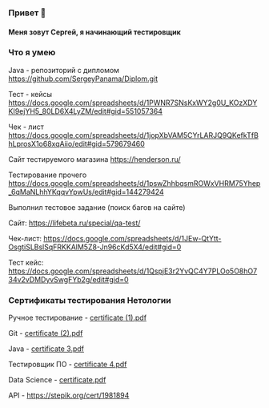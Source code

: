 ### Привет 👋

#### Меня зовут Сергей, я начинающий тестировщик

### Что я умею
Java - репозиторий с дипломом https://github.com/SergeyPanama/Diplom.git

Тест - кейсы https://docs.google.com/spreadsheets/d/1PWNR7SNsKxWY2g0U_KOzXDYKI9ejYH5_80LD6X4LyZM/edit#gid=551057364

Чек - лист https://docs.google.com/spreadsheets/d/1jopXbVAM5CYrLARJQ9QKefkTfBhLprosX1o68xqAiio/edit#gid=579679460

Сайт тестируемого магазина https://henderson.ru/

Тестирование прочего https://docs.google.com/spreadsheets/d/1pswZhhbqsmROWxVHRM75Yhep_6qMaNLhhYKqqvYpwUs/edit#gid=144279424

Выполнил тестовое задание (поиск багов на сайте)

Сайт: https://lifebeta.ru/special/qa-test/

Чек-лист: https://docs.google.com/spreadsheets/d/1JEw-QtYtt-OsgtiSLBslSqFRKKAlM5Z8-Jn96cKd5X4/edit#gid=0

Тест кейс: https://docs.google.com/spreadsheets/d/1QspjE3r2YvQC4Y7PLOo5O8hO734v2vDMDyvSwgFYb2g/edit#gid=0

### Сертификаты тестирования Нетологии
Ручное тестирование - [certificate (1).pdf](https://github.com/SergeyPanama/SergeyPanama/files/9869467/certificate.1.pdf)

Git - [certificate (2).pdf](https://github.com/SergeyPanama/SergeyPanama/files/9869479/certificate.2.pdf)

Java - [certificate 3.pdf](https://github.com/SergeyPanama/SergeyPanama/files/9869482/certificate.3.pdf)

Тестировщик ПО - [certificate 4.pdf](https://github.com/SergeyPanama/SergeyPanama/files/9869484/certificate.4.pdf)

Data Science - [certificate.pdf](https://github.com/SergeyPanama/SergeyPanama/files/9869493/certificate.pdf)

API - https://stepik.org/cert/1981894

